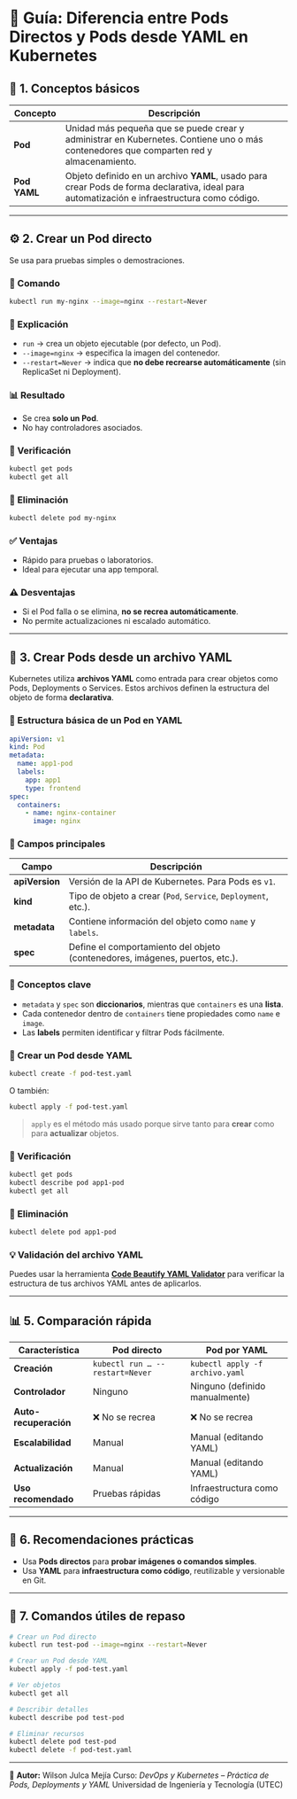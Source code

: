 # 🧬 Guía: Diferencia entre **Pods Directos** y **Pods desde YAML** en Kubernetes

## 🌟 1. Conceptos básicos

| Concepto       | Descripción                                                                                                                                                                               |
| -------------- | ----------------------------------------------------------------------------------------------------------------------------------------------------------------------------------------- |
| **Pod**        | Unidad más pequeña que se puede crear y administrar en Kubernetes. Contiene uno o más contenedores que comparten red y almacenamiento.                                                    |
| **Pod YAML**   | Objeto definido en un archivo **YAML**, usado para crear Pods de forma declarativa, ideal para automatización e infraestructura como código.                                              |

---

## ⚙️ 2. Crear un Pod directo

Se usa para pruebas simples o demostraciones.

### 📘 Comando

```bash
kubectl run my-nginx --image=nginx --restart=Never
```

### 📘 Explicación

* `run` → crea un objeto ejecutable (por defecto, un Pod).
* `--image=nginx` → especifica la imagen del contenedor.
* `--restart=Never` → indica que **no debe recrearse automáticamente** (sin ReplicaSet ni Deployment).

### 📊 Resultado

* Se crea **solo un Pod**.
* No hay controladores asociados.

### 📘 Verificación

```bash
kubectl get pods
kubectl get all
```

### 📘 Eliminación

```bash
kubectl delete pod my-nginx
```

### ✅ Ventajas

* Rápido para pruebas o laboratorios.
* Ideal para ejecutar una app temporal.

### ⚠️ Desventajas

* Si el Pod falla o se elimina, **no se recrea automáticamente**.
* No permite actualizaciones ni escalado automático.

---


## 🗾️ 3. Crear Pods desde un archivo YAML

Kubernetes utiliza **archivos YAML** como entrada para crear objetos como Pods, Deployments o Services. Estos archivos definen la estructura del objeto de forma **declarativa**.

### 📘 Estructura básica de un Pod en YAML

```yaml
apiVersion: v1
kind: Pod
metadata:
  name: app1-pod
  labels:
    app: app1
    type: frontend
spec:
  containers:
    - name: nginx-container
      image: nginx
```

### 📘 Campos principales

| Campo          | Descripción                                                                  |
| -------------- | ---------------------------------------------------------------------------- |
| **apiVersion** | Versión de la API de Kubernetes. Para Pods es `v1`.                          |
| **kind**       | Tipo de objeto a crear (`Pod`, `Service`, `Deployment`, etc.).               |
| **metadata**   | Contiene información del objeto como `name` y `labels`.                      |
| **spec**       | Define el comportamiento del objeto (contenedores, imágenes, puertos, etc.). |

### 🧠 Conceptos clave

* `metadata` y `spec` son **diccionarios**, mientras que `containers` es una **lista**.
* Cada contenedor dentro de `containers` tiene propiedades como `name` e `image`.
* Las **labels** permiten identificar y filtrar Pods fácilmente.

### 🤪 Crear un Pod desde YAML

```bash
kubectl create -f pod-test.yaml
```

O también:

```bash
kubectl apply -f pod-test.yaml
```

> `apply` es el método más usado porque sirve tanto para **crear** como para **actualizar** objetos.

### 📘 Verificación

```bash
kubectl get pods
kubectl describe pod app1-pod
kubectl get all
```

### 📘 Eliminación

```bash
kubectl delete pod app1-pod
```

### 💡 Validación del archivo YAML

Puedes usar la herramienta **[Code Beautify YAML Validator](https://codebeautify.org/yaml-validator)** para verificar la estructura de tus archivos YAML antes de aplicarlos.

---

## 📊 5. Comparación rápida

| Característica        | **Pod directo**                 | **Pod por YAML**                |
| --------------------- | ------------------------------- | ------------------------------- |
| **Creación**          | `kubectl run … --restart=Never` | `kubectl apply -f archivo.yaml` |
| **Controlador**       | Ninguno                         | Ninguno (definido manualmente)  |
| **Auto-recuperación** | ❌ No se recrea                 | ❌ No se recrea                  |
| **Escalabilidad**     | Manual                          | Manual (editando YAML)          |
| **Actualización**     | Manual                          | Manual (editando YAML)          |
| **Uso recomendado**   | Pruebas rápidas                 | Infraestructura como código     |

---

## 🧠 6. Recomendaciones prácticas

* Usa **Pods directos** para **probar imágenes o comandos simples**.
* Usa **YAML** para **infraestructura como código**, reutilizable y versionable en Git.

---

## 🧪 7. Comandos útiles de repaso

```bash
# Crear un Pod directo
kubectl run test-pod --image=nginx --restart=Never

# Crear un Pod desde YAML
kubectl apply -f pod-test.yaml

# Ver objetos
kubectl get all

# Describir detalles
kubectl describe pod test-pod

# Eliminar recursos
kubectl delete pod test-pod
kubectl delete -f pod-test.yaml
```

---

📘 **Autor:**
Wilson Julca Mejía
Curso: *DevOps y Kubernetes – Práctica de Pods, Deployments y YAML*
Universidad de Ingeniería y Tecnología (UTEC)
